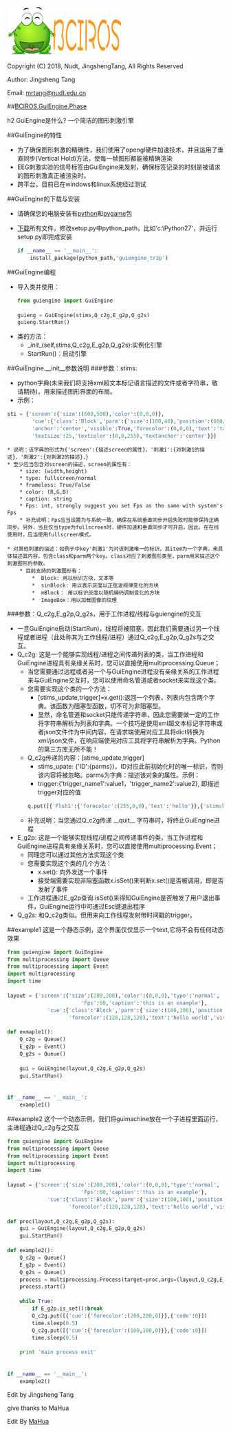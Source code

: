 ![bciros](bciros_logo.png)

Copyright (C) 2018, Nudt, JingshengTang, All Rights Reserved

Author: Jingsheng Tang

Email: mrtang@nudt.edu.cn

##[BCIROS](http://weibo.com/ihubo),[GuiEngine](http://weibo.com/ihubo),[Phase](http://weibo.com/ihubo)

h2 GuiEngine是什么?
一个简洁的图形刺激引擎

##GuiEngine的特性
* 为了确保图形刺激的精确性，我们使用了opengl硬件加速技术，并且运用了垂直同步(Vertical Hold)方法，使每一帧图形都能被精确渲染
* EEG刺激实验的信号标签由GuiEngine来发射，确保标签记录的时刻是被请求的图形刺激真正被渲染时。
* 跨平台，目前已在windows和linux系统经过测试

##GuiEngine的下载与安装
* 请确保您的电脑安装有[python](https://www.python.org/)和[pygame](https://www.pygame.org/)包
* [下载](https://github.com/trzp/guiengine)所有文件，修改setup.py中python_path，比如'c:\Python27'，并运行setup.py即完成安装

    ```python
    if __name__ == '__main__':
        install_package(python_path,'guiengine_trzp')
    ```

##GuiEngine编程
* 导入类并使用：
    ```python
    from guiengine import GuiEngine
    
    guieng = GuiEngine(stims,Q_c2g,E_g2p,Q_g2s)
    guieng.StartRun()
    ```
* 类的方法：
    * \__init__(self,stims,Q_c2g,E_g2p,Q_g2s):实例化引擎
    * StartRun()：启动引擎

##GuiEngine.\__init__参数说明
###参数：stims:
* python字典(未来我们将支持xml超文本标记语言描述的文件或者字符串，敬请期待)，用来描述图形界面的布局。
* 示例：
```python
sti = {'screen':{'size':(600,500),'color':(0,0,0)},
        'cue':{'class':'Block','parm':{'size':(100,40),'position':(600/2,30),
        'anchor':'center','visible':True,'forecolor':(0,0,0),'text':'tangjign',
        'textsize':25,'textcolor':(0,0,255),'textanchor':'center'}}}
```
    * 说明：该字典的形式为{'screen':{描述screen的属性}，'刺激1':{对刺激1的描述}，'刺激2':{对刺激2的描述}，}
    * 至少应当包含对screen的描述，screen的属性有：
        * size: (width,height)
        * type: fullscreen/normal
        * frameless: True/False
        * color: (R,G,B)
        * caption: string
        * Fps: int, strongly suggest you set Fps as the same with system's Fps
        * 补充说明：Fps应当设置为与系统一致，确保在系统垂直同步开启失败时能够保持正确同步。另外，当且仅当type为fullscreen时，硬件加速和垂直同步才可开启。因此，在在线使用时，应当使用fullscreen模式。
    
    * 对其他刺激的描述：如例子中key'刺激1'为对该刺激唯一的标识，其item为一个字典，来具体描述其内容，包含class和parm两个key。class对应了刺激图形类型，parm用来描述这个刺激图形的参数。
        * 目前支持的刺激图形有：
            *  Block: 用以标识方块，文本等
            *  sinBlock: 用以表示灰度以正弦波规律变化的方块
            *  mBlock： 用以标识灰度以随机编码调制变化的方块
            *  ImageBox：用以加载图像的纹理
    
###参数：Q_c2g,E_g2p,Q_g2s，用于工作进程/线程与guiengine的交互
* 一旦GuiEngine启动(StartRun)，线程将被阻塞。因此我们需要通过另一个线程或者进程（此处称其为工作线程/进程）通过Q_c2g,E_g2p,Q_g2s与之交互。
* Q_c2g: 这是一个能够实现线程/进程之间传递列表的类，当工作进程和GuiEngine进程具有亲缘关系时，您可以直接使用multiprocessing.Queue；
    * 当您需要通过远程或者另一个与GuiEngine进程没有亲缘关系的工作进程来与GuiEngine交互时，您可以使用命名管道或者socket来实现这个类。
    * 您需要实现这个类的一个方法：
        * [stims_update,trigger]=x.get():返回一个列表，列表内包含两个字典。该函数为阻塞型函数，切不可为非阻塞型。
        * 显然，命名管道和socket只能传递字符串，因此您需要做一定的工作将字符串解析为列表和字典。一个技巧是使用xml超文本标记字符串或者json文件作为中间内容，在请求端使用对应工具将dict转换为xml/json文件，在响应端使用对应工具将字符串解析为字典。Python的第三方库无所不能！
    * Q_c2g传递的内容：[stims_update,trigger]
        * stims_upate: {'ID':{parms}}，ID对应此前初始化时的唯一标识，否则该内容将被忽略。parms为字典：描述该对象的属性。示例：
        * trigger:{'trigger_name1':value1，'trigger_name2':value2}, 即描述trigger对应的值
        ```python
        q.put([{'Flsh1':{'forecolor':(255,0,0),'text':'hello'}},{'stimulus_code':1}])
        ```
    * 补充说明：当您通过Q\_c2g传递 \_\_quit__ 字符串时，将终止GuiEngine进程
* E_g2p: 这是一个能够实现线程/进程之间传递事件的类，当工作进程和GuiEngine进程具有亲缘关系时，您可以直接使用multiprocessing.Event；
    * 同理您可以通过其他方法实现这个类
    * 您需要实现这个类的几个方法：
        * x.set(): 向外发送一个事件
        * 接受端需要实现非阻塞函数x.isSet()来判断x.set()是否被调用，即是否发射了事件
    * 工作进程通过E_g2p查询.isSet()来得知GuiEngine是否触发了用户退出事件，GuiEngine运行中可通过Esc键退出程序
* Q_g2s: 和Q\_c2g类似。但用来向工作线程发射带时间戳的trigger。

##example1
这是一个静态示例，这个界面仅仅显示一个text,它将不会有任何动态效果
```python
from guiengine import GuiEngine
from multiprocessing import Queue 
from multiprocessing import Event
import multiprocessing
import time

layout = {'screen':{'size':(200,200),'color':(0,0,0),'type':'normal',
                        'Fps':60,'caption':'this is an example'},
             'cue':{'class':'Block','parm':{'size':(100,100),'position':(100,100),
                    'forecolor':(128,128,128),'text':'hello world','visible':True}}}

def exmaple1():
    Q_c2g = Queue()
    E_g2p = Event()
    Q_g2s = Queue()
    
    gui = GuiEngine(layout,Q_c2g,E_g2p,Q_g2s)
    gui.StartRun()


if __name__ == '__main__':
    example1()
```

##example2
这个一个动态示例，我们将guimachine放在一个子进程里面运行，主进程通过Q\_c2g与之交互

```python
from guiengine import GuiEngine
from multiprocessing import Queue 
from multiprocessing import Event
import multiprocessing
import time

layout = {'screen':{'size':(200,200),'color':(0,0,0),'type':'normal',
                        'Fps':60,'caption':'this is an example'},
             'cue':{'class':'Block','parm':{'size':(100,100),'position':(100,100),
                    'forecolor':(128,128,128),'text':'hello world','visible':True}}}

def proc(layout,Q_c2g,E_g2p,Q_g2s):
    gui = GuiEngine(layout,Q_c2g,E_g2p,Q_g2s)
    gui.StartRun()

def example2():
    Q_c2g = Queue()
    E_g2p = Event()
    Q_g2s = Queue()
    process = multiprocessing.Process(target=proc,args=(layout,Q_c2g,E_g2p,Q_g2s))
    process.start()

    while True:
        if E_g2p.is_set():break
        Q_c2g.put([{'cue':{'forecolor':(200,200,0)}},{'code':0}])
        time.sleep(0.5)
        Q_c2g.put([{'cue':{'forecolor':(100,100,0)}},{'code':0}])
        time.sleep(0.5)

    print 'main process exit'


if __name__ == '__main__':
    example2()

```

Edit by Jingsheng Tang

give thanks to MaHua
















Edit By [MaHua](http://mahua.jser.me)
